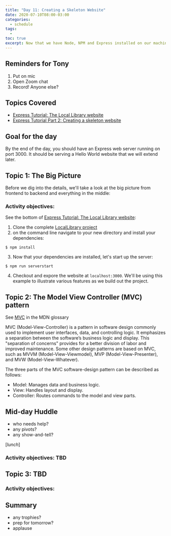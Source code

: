 ```yaml
---
title: "Day 11: Creating a Skeleton Website"
date: 2020-07-10T08:00-03:00
categories:
  - schedule
tags:
  - 
toc: true
excerpt: Now that we have Node, NPM and Express installed on our machines, let build a skeleton website.
---
```

## Reminders for Tony
1. Put on mic
2. Open Zoom chat
3. Record! Anyone else?

## Topics Covered
- [Express Tutorial: The Local Library website](https://developer.mozilla.org/en-US/docs/Learn/Server-side/Express_Nodejs/Tutorial_local_library_website)
- [Express Tutorial Part 2: Creating a skeleton website](https://developer.mozilla.org/en-US/docs/Learn/Server-side/Express_Nodejs/skeleton_website)

## Goal for the day
By the end of the day, you should have an Express web server running on port 3000. It should be serving a Hello World website that we will extend later.

## Topic 1: The Big Picture
Before we dig into the details, we'll take a look at the big picture from frontend to backend and everything in the middle:

### Activity objectives: 
See the bottom of [Express Tutorial: The Local Library website](https://developer.mozilla.org/en-US/docs/Learn/Server-side/Express_Nodejs/Tutorial_local_library_website):

1. Clone the complete [LocalLibrary project](https://github.com/mdn/express-locallibrary-tutorial)
2. on the command line navigate to your new directory and install your dependencies:

```shell
$ npm install
```

3. Now that your dependencies are installed, let's start up the server:

```shell
$ npm run serverstart
```

4. Checkout and expore the website at `localhost:3000`. We'll be using this example to illustrate various features as we build out the project.

## Topic 2: The Model View Controller (MVC) pattern
See [MVC](https://developer.mozilla.org/en-US/docs/Glossary/MVC) in the MDN glossary

MVC (Model-View-Controller) is a pattern in software design commonly used to implement user interfaces, data, and controlling logic. It emphasizes a separation between the software’s business logic and display. This "separation of concerns" provides for a better division of labor and improved maintenance. Some other design patterns are based on MVC, such as MVVM (Model-View-Viewmodel), MVP (Model-View-Presenter), and MVW (Model-View-Whatever).

The three parts of the MVC software-design pattern can be described as follows:

- Model: Manages data and business logic.
- View: Handles layout and display.
- Controller: Routes commands to the model and view parts.

## Mid-day Huddle
- who needs help?
- any pivots?
- any show-and-tell?

[*lunch*]

### Activity objectives: TBD

## Topic 3: TBD

### Activity objectives: 

## Summary
- any trophies?
- prep for tomorrow?
- applause